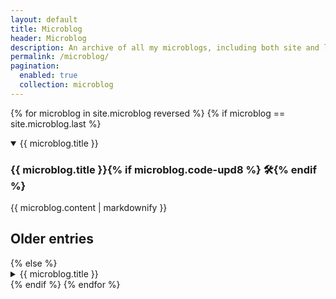 ```yaml
---
layout: default
title: Microblog
header: Microblog
description: An archive of all my microblogs, including both site and life updates! Wow, wombo combo!
permalink: /microblog/
pagination: 
  enabled: true
  collection: microblog
---
```


{% for microblog in site.microblog reversed %}
{% if microblog == site.microblog.last %}
<details open>
<summary class="anchor">{{ microblog.title }}</summary>
<div>
<h3 class="noanchor">{{ microblog.title }}{% if microblog.code-upd8 %} 🛠{% endif %}</h3>
{{ microblog.content | markdownify }}
</div>
</details>
<h2>Older entries</h2>
{% else %}
<details>
<summary class="anchor">{{ microblog.title }}</summary>
<div>
<h3 class="noanchor">{{ microblog.title }}{% if microblog.code-upd8 %} 🛠{% endif %}</h3>
{{ microblog.content | markdownify }}
</div>
</details>
{% endif %}
{% endfor %}